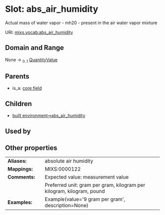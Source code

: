 
# Slot: abs_air_humidity


Actual mass of water vapor - mh20 - present in the air water vapor mixture

URI: [mixs.vocab:abs_air_humidity](https://w3id.org/mixs/vocab/abs_air_humidity)


## Domain and Range

None &#8594;  <sub>0..1</sub> [QuantityValue](QuantityValue.md)

## Parents

 *  is_a: [core field](core_field.md)

## Children

 *  [built environment➞abs_air_humidity](built_environment_abs_air_humidity.md)

## Used by


## Other properties

|  |  |  |
| --- | --- | --- |
| **Aliases:** | | absolute air humidity |
| **Mappings:** | | MIXS:0000122 |
| **Comments:** | | Expected value: measurement value |
|  | | Preferred unit: gram per gram, kilogram per kilogram, kilogram, pound |
| **Examples:** | | Example(value='9 gram per gram', description=None) |


